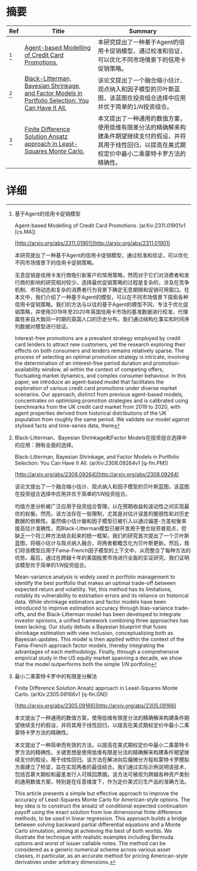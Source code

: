 # 摘要

| Ref | Title | Summary |
| --- | --- | --- |
| [^1] | [Agent-based Modelling of Credit Card Promotions.](http://arxiv.org/abs/2311.01901) | 本研究提出了一种基于Agent的信用卡促销模型，通过校准和验证，可以优化不同市场情景下的信用卡促销策略。 |
| [^2] | [Black-Litterman, Bayesian Shrinkage, and Factor Models in Portfolio Selection: You Can Have It All.](http://arxiv.org/abs/2308.09264) | 该论文提出了一个融合缩小估计、观点纳入和因子模型的贝叶斯蓝图，该蓝图在投资组合选择中应用并优于简单的$1/N$投资组合。 |
| [^3] | [Finite Difference Solution Ansatz approach in Least-Squares Monte Carlo.](http://arxiv.org/abs/2305.09166) | 本文提出了一种通用的数值方案，使用低维有限差分法的精确解来构建条件期望继续支付的假设，并将其用于线性回归，以提高在美式期权定价中最小二乘蒙特卡罗方法的精确性。 |

# 详细

[^1]: 基于Agent的信用卡促销模型

    Agent-based Modelling of Credit Card Promotions. (arXiv:2311.01901v1 [cs.MA])

    [http://arxiv.org/abs/2311.01901](http://arxiv.org/abs/2311.01901)

    本研究提出了一种基于Agent的信用卡促销模型，通过校准和验证，可以优化不同市场情景下的信用卡促销策略。

    

    无息促销是信用卡发行商吸引新客户的常用策略，然而对于它们对消费者和发行商的影响的研究相对较少。选择最优促销策略的过程是复杂的，涉及在竞争机制、市场动态和复杂的消费者行为背景下确定无息期限和促销可用窗口。在本文中，我们介绍了一种基于Agent的模型，可以在不同市场情景下探索各种信用卡促销策略。我们的方法与以往的基于Agent的模型不同，专注于优化促销策略，并使用2019年至2020年英国信用卡市场的基准数据进行校准，代理属性来自大致同一时期的英国人口的历史分布。我们通过结构化事实和时间序列数据对模型进行验证。

    Interest-free promotions are a prevalent strategy employed by credit card lenders to attract new customers, yet the research exploring their effects on both consumers and lenders remains relatively sparse. The process of selecting an optimal promotion strategy is intricate, involving the determination of an interest-free period duration and promotion-availability window, all within the context of competing offers, fluctuating market dynamics, and complex consumer behaviour. In this paper, we introduce an agent-based model that facilitates the exploration of various credit card promotions under diverse market scenarios. Our approach, distinct from previous agent-based models, concentrates on optimising promotion strategies and is calibrated using benchmarks from the UK credit card market from 2019 to 2020, with agent properties derived from historical distributions of the UK population from roughly the same period. We validate our model against stylised facts and time-series data, there
    
[^2]: Black-Litterman、Bayesian Shrinkage和Factor Models在投资组合选择中的应用：拥有全面的选择。

    Black-Litterman, Bayesian Shrinkage, and Factor Models in Portfolio Selection: You Can Have It All. (arXiv:2308.09264v1 [q-fin.PM])

    [http://arxiv.org/abs/2308.09264](http://arxiv.org/abs/2308.09264)

    该论文提出了一个融合缩小估计、观点纳入和因子模型的贝叶斯蓝图，该蓝图在投资组合选择中应用并优于简单的$1/N$投资组合。

    

    均值方差分析被广泛应用于投资组合管理，以在预期收益和波动性之间实现最优的权衡。然而，该方法存在一些限制，尤其是对估计误差的脆弱性和对历史数据的依赖性。虽然缩小估计器和因子模型已被引入以通过偏差-方差权衡来提高估计准确性，而Black-Litterman模型已被开发用于整合投资者观点，但缺乏一个将三种方法结合起来的统一框架。我们的研究首次提出了一个贝叶斯蓝图，将缩小估计与观点纳入融合，将两者都概念化为贝叶斯更新。然后，我们将该模型应用于Fama-French因子模型的上下文中，从而整合了每种方法的优势。最后，通过在跨越十年的美国股票市场进行全面的实证研究，我们证明该模型优于简单的$1/N$投资组合。

    Mean-variance analysis is widely used in portfolio management to identify the best portfolio that makes an optimal trade-off between expected return and volatility. Yet, this method has its limitations, notably its vulnerability to estimation errors and its reliance on historical data. While shrinkage estimators and factor models have been introduced to improve estimation accuracy through bias-variance trade-offs, and the Black-Litterman model has been developed to integrate investor opinions, a unified framework combining three approaches has been lacking. Our study debuts a Bayesian blueprint that fuses shrinkage estimation with view inclusion, conceptualizing both as Bayesian updates. This model is then applied within the context of the Fama-French approach factor models, thereby integrating the advantages of each methodology. Finally, through a comprehensive empirical study in the US equity market spanning a decade, we show that the model outperforms both the simple $1/N$ portfolio
    
[^3]: 最小二乘蒙特卡罗中的有限差分解法

    Finite Difference Solution Ansatz approach in Least-Squares Monte Carlo. (arXiv:2305.09166v1 [q-fin.GN])

    [http://arxiv.org/abs/2305.09166](http://arxiv.org/abs/2305.09166)

    本文提出了一种通用的数值方案，使用低维有限差分法的精确解来构建条件期望继续支付的假设，并将其用于线性回归，以提高在美式期权定价中最小二乘蒙特卡罗方法的精确性。

    

    本文提出了一种简单而有效的方法，以提高在美式期权定价中最小二乘蒙特卡罗方法的精确性。关键思想是使用低维有限差分法的精确解来构建条件期望继续支付的假设，用于线性回归。该方法在解决向后偏微分方程和蒙特卡罗模拟方面建立了桥梁，旨在实现两者的最佳结合。我们通过实际示例说明该技术，包括百慕大期权和最差发行人可赎回票据。该方法可被视为跨越各种资产类别的通用数值方案，特别是在任意维度下，作为定价美式衍生产品的准确方法。

    This article presents a simple but effective approach to improve the accuracy of Least-Squares Monte Carlo for American-style options. The key idea is to construct the ansatz of conditional expected continuation payoff using the exact solution from low dimensional finite difference methods, to be used in linear regression. This approach builds a bridge between solving backward partial differential equations and a Monte Carlo simulation, aiming at achieving the best of both worlds. We illustrate the technique with realistic examples including Bermuda options and worst of issuer callable notes. The method can be considered as a generic numerical scheme across various asset classes, in particular, as an accurate method for pricing American-style derivatives under arbitrary dimensions.
    

